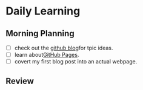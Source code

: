 # Daily Learning
## Morning Planning
-[ ] check out the [github blog](http://github.blog/)for tpic ideas.
-[ ] learn about[GitHub Pages](http://skills.github.com/#first-day-on-github).
-[ ] covert my first blog post into an actual webpage.
## Review
